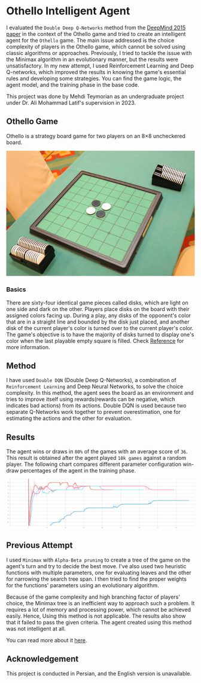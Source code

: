 # Othello Intelligent Agent
I evaluated the `Double Deep Q-Networks` method from the [DeepMind 2015 paper](https://arxiv.org/abs/1312.5602) in the context of the Othello game and tried to create an intelligent agent for the `Othello` game. The main issue addressed is the choice complexity of players in the Othello game, which cannot be solved using classic algorithms or approaches. 
Previously, I tried to tackle the issue with the Minimax algorithm in an evolutionary manner, but the results were unsatisfactory.
In my new attempt, I used Reinforcement Learning and Deep Q-networks, which improved the results in knowing the game's essential rules and developing some strategies.
You can find the game logic, the agent model, and the training phase in the base code.

This project was done by Mehdi Teymorian as an undergraduate project under Dr. Ali Mohammad Latif's supervision in 2023.

## Othello Game
Othello is a strategy board game for two players on an 8×8 uncheckered board.

![othello game](assets/othello-game.jpeg)

### Basics
There are sixty-four identical game pieces called disks, which are light on one side and dark on the other. Players place disks on the board with their assigned colors facing up. During a play, any disks of the opponent's color that are in a straight line and bounded by the disk just placed, and another disk of the current player's color is turned over to the current player's color. The game's objective is to have the majority of disks turned to display one's color when the last playable empty square is filled.
Check [Reference](https://en.wikipedia.org/wiki/Reversi) for more information.

## Method
I have used `Double DQN` (Double Deep Q-Networks), a combination of `Reinforcement Learning` and Deep Neural Networks, to solve the choice complexity. 
In this method, the agent sees the board as an environment and tries to improve itself using rewards(rewards can be negative, which indicates bad actions) from its actions.
Double DQN is used because two separate Q-Networks work together to prevent overestimation, one for estimating the actions and the other for evaluation.

## Results
The agent wins or draws in `80%` of the games with an average score of `36`. This result is obtained after the agent played `10k games` against a random player. 
The following chart compares different parameter configuration win-draw percentages of the agent in the training phase.

![result](assets/result.svg)

## Previous Attempt
I used `Minimax` with `Alpha-Beta pruning` to create a tree of the game on the agent's turn and try to decide the best move. I've also used two heuristic functions with multiple parameters, one for evaluating leaves and the other for narrowing the search tree span. I then tried to find the proper weights for the functions' parameters using an evolutionary algorithm.

Because of the game complexity and high branching factor of players' choice, the Minimax tree is an inefficient way to approach such a problem. It requires a lot of memory and processing power, which cannot be achieved easily. Hence, Using this method is not applicable. The results also show that it failed to pass the given criteria. The agent created using this method was not intelligent at all.

You can read more about it [here](http://dx.doi.org/10.13140/RG.2.2.24354.91846).


## Acknowledgement
This project is conducted in Persian, and the English version is unavailable.
